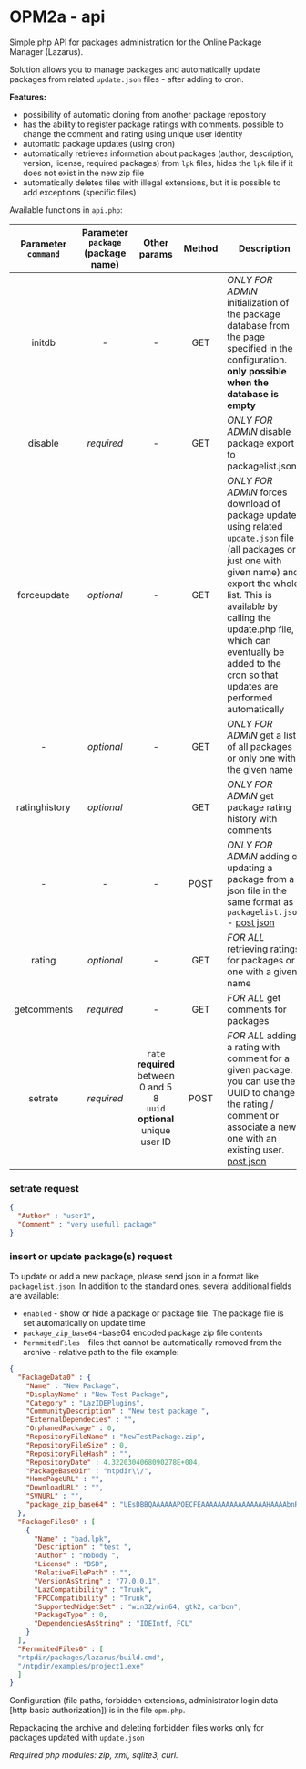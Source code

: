 # OPM2a - api
Simple php API for packages administration for the Online Package Manager (Lazarus).

Solution allows you to manage packages and automatically update packages from related `update.json` files - after adding to cron.

**Features:**
- possibility of automatic cloning from another package repository
- has the ability to register package ratings with comments. possible to change the comment and rating using unique user identity
- automatic package updates (using cron)
- automatically retrieves information about packages (author, description, version, license, required packages) from `lpk` files, hides the `lpk` file if it does not exist in the new zip file
- automatically deletes files with illegal extensions, but it is possible to add exceptions (specific files)

Available functions in `api.php`:

Parameter `command` | Parameter `package` (package name) | Other params | Method | Description
:---: | :---: | :---: | :---: | ---
initdb | - | - | GET | *ONLY FOR ADMIN* initialization of the package database from the page specified in the configuration. **only possible when the database is empty**
disable | *required* | - | GET | *ONLY FOR ADMIN* disable package export to packagelist.json.
forceupdate | *optional* | - | GET | *ONLY FOR ADMIN* forces download of package updates using related `update.json` file (all packages or just one with given name) and export the whole list. This is available by calling the update.php file, which can eventually be added to the cron so that updates are performed automatically
\- | *optional* | - | GET | *ONLY FOR ADMIN* get a list of all packages or only one with the given name
ratinghistory | *optional* |  | GET | *ONLY FOR ADMIN* get package rating history with comments
\- | - | - | POST | *ONLY FOR ADMIN* adding or updating a package from a json file in the same format as `packagelist.json` - [post json](https://github.com/paweld/OPM2a-api/blob/master/README.md#insert-or-update-packages-request)
rating | *optional* | - | GET | *FOR ALL* retrieving ratings for packages or one with a given name
getcomments | *required* | - | GET | *FOR ALL* get comments for packages
setrate | *required* |`rate` **required** between 0 and 5 8<br/>`uuid` **optional** unique user ID| POST | *FOR ALL* adding a rating with comment for a given package. you can use the UUID to change the rating / comment or associate a new one with an existing user. [post json](https://github.com/paweld/OPM2a-api/blob/master/README.md#setrate%-request)

### setrate request
```json
{
  "Author" : "user1",
  "Comment" : "very usefull package"
}
```
### insert or update package(s) request
To update or add a new package, please send json in a format like `packagelist.json`. In addition to the standard ones, several additional fields are available:
- `enabled` - show or hide a package or package file. The package file is set automatically on update time
- `package_zip_base64` -base64 encoded package zip file contents
- `PermmitedFiles` - files that cannot be automatically removed from the archive - relative path to the file
example:
```json
{
  "PackageData0" : {
    "Name" : "New Package",
    "DisplayName" : "New Test Package",
    "Category" : "LazIDEPlugins",
    "CommunityDescription" : "New test package.",
    "ExternalDependecies" : "",
    "OrphanedPackage" : 0,
    "RepositoryFileName" : "NewTestPackage.zip",
    "RepositoryFileSize" : 0,
    "RepositoryFileHash" : "",
    "RepositoryDate" : 4.3220304068090278E+004,
    "PackageBaseDir" : "ntpdir\\/",
    "HomePageURL" : "",
    "DownloadURL" : "",
    "SVNURL" : "",
    "package_zip_base64" : "UEsDBBQAAAAAAPOECFEAAAAAAAAAAAAAAAAHAAAAbnRwZGlyL1BLAwQUAAAACAArhQhRVFp8khUCAADJBAAEgAkAAAAAAAAACAgAAAlAAAAbnRwZGlyL250cG1haW4ubHBrCgAgAAAAAAABABgAI1Eq+5Ft1gEjUSr7kW3WAXvZdK2RbdYBUEsBAj8AFAAAAAgAc4UIURbN/R+fAAAA4gAAABIAJAAAAAAAAAAgIAAAagIAAG50cGRpci9udHBtYWluLnBhcwoAIAAAAAAAAQAYAAnrcUySbdYBCetxTJJt1gEtGHatkW3WAVBLBQYAAAAAAwADACEBAAA5AwAAAAA="
  },
  "PackageFiles0" : [
    {
      "Name" : "bad.lpk",
      "Description" : "test ",
      "Author" : "nobody ",
      "License" : "BSD",
      "RelativeFilePath" : "",
      "VersionAsString" : "77.0.0.1",
      "LazCompatibility" : "Trunk",
      "FPCCompatibility" : "Trunk",
      "SupportedWidgetSet" : "win32/win64, gtk2, carbon",
      "PackageType" : 0,
      "DependenciesAsString" : "IDEIntf, FCL"
    }
  ],
  "PermmitedFiles0" : [
  "ntpdir/packages/lazarus/build.cmd",
  "/ntpdir/examples/project1.exe"
  ]
}
```
Configuration (file paths, forbidden extensions, administrator login data [http basic authorization]) is in the file `opm.php`.

Repackaging the archive and deleting forbidden files works only for packages updated with `update.json`

*Required php modules: zip, xml, sqlite3, curl.*
